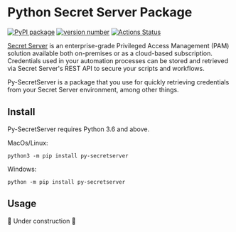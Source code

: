 # Python Secret Server Package

[![PyPI package](https://img.shields.io/badge/pip%20install-py--secretserver-brightgreen)](https://pypi.org/project/py-secretserver/)
[![version number](https://img.shields.io/github/v/release/thycotic-ps/py-secretserver?style=flat-square)](https://github.com/thycotic-ps/py-secretserver/releases)
[![Actions Status](https://github.com/thycotic-ps/py-secretserver/workflows/Test/badge.svg)](https://github.com/thycotic-ps/py-secretserver/actions)

[Secret Server](https://www.thycotic.com/secretserver) is an enterprise-grade Privileged Access Management (PAM) solution available both on-premises or as a cloud-based subscription. Credentials used in your automation processes can be stored and retrieved via Secret Server's REST API to secure your scripts and workflows.

Py-SecretServer is a package that you use for quickly retrieving credentials from your Secret Server environment, among other things.

## Install

Py-SecretServer requires Python 3.6 and above.

MacOs/Linux:

```console
python3 -m pip install py-secretserver
```

Windows:

```console
python -m pip install py-secretserver
```

## Usage

🚧 Under construction 🚧
